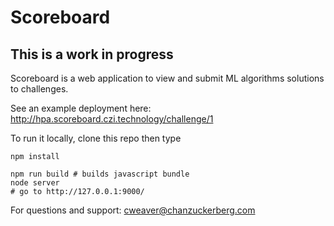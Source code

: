 # Scoreboard

## This is a work in progress

Scoreboard is a web application to view and submit ML algorithms solutions to challenges. 

See an example deployment here: http://hpa.scoreboard.czi.technology/challenge/1

To run it locally, clone this repo then type

    npm install
    
    npm run build # builds javascript bundle
    node server
    # go to http://127.0.0.1:9000/
    

For questions and support: cweaver@chanzuckerberg.com
